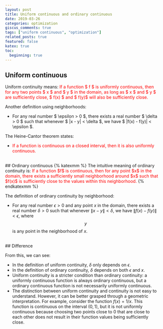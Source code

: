 ```yaml
---
layout: post
title: Uniform continuous and ordinary continuous
date: 2019-03-26
categories: optimization
giscus_comments: true
tags: ["uniform continuous", "optimization"]
related_posts: true
featured: false
katex: true
toc:
  beginning: true
---
```


## Uniform continuous

Uniform continuity means: <font color=red> If a function $ f $ is uniformly continuous, then for any two points $ x $ and $ y $ in the domain, as long as $ x $ and $ y $ are sufficiently close, $ f(x) $ and $ f(y)$ will also be sufficiently close. </font>

Another definition using neighborhoods:

- For any real number $ \epsilon > 0 $, there exists a real number $ \delta > 0 $ such that whenever $ \|x - y\| < \delta $, we have $ \|f(x) - f(y)\| < \epsilon $.

The Heine-Cantor theorem states:
- <font color=red>If a function is continuous on a closed interval, then it is also uniformly continuous.</font>

<br>
## Ordinary continuous
{% katexmm %}
The intuitive meaning of ordinary continuity is:
<font color=red>If a function $f$ is continuous, then for any point $x$ in the domain, there exists a sufficiently small neighborhood around $x$ such that $f(x)$ is sufficiently close to the values within this neighborhood.</font>
{% endkatexmm %}

The definition of ordinary continuity by neighborhood:

- For any real number $\epsilon > 0$ and any point $x$ in the domain, there exists a real number $\delta > 0$ such that whenever $\|x - y\| < \delta$, we have $\|f(x) - f(y)\| < \epsilon$, where $$y$$ is any point in the neighborhood of $x$.


<br>
## Difference

From this, we can see:

- In the definition of uniform continuity, $\delta$ only depends on $\epsilon$.
- In the definition of ordinary continuity, $\delta$ depends on both $\epsilon$ and $x$.
- Uniform continuity is a stricter condition than ordinary continuity: a uniformly continuous function is always ordinary continuous, but a ordinary continuous function is not necessarily uniformly continuous.
- The distinction between uniform continuity and continuity is not easy to understand. However, it can be better grasped through a geometric interpretation. For example, consider the function $f(x) = 1/x$. This function is continuous on the interval $(0, 1)$, but it is not uniformly continuous because choosing two points close to 0 that are close to each other does not result in their function values being sufficiently close.